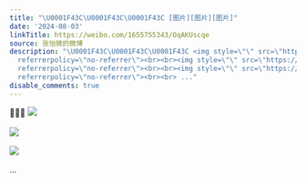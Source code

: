 ```yaml
---
title: "\U0001F43C\U0001F43C\U0001F43C [图片][图片][图片]"
date: '2024-08-03'
linkTitle: https://weibo.com/1655755343/OqAKUscqe
source: 张怡微的微博
description: "\U0001F43C\U0001F43C\U0001F43C <img style=\"\" src=\"https://tvax1.sinaimg.cn/large/62b0d24fgy1hsay2eotxxj21400u0qao.jpg\"
  referrerpolicy=\"no-referrer\"><br><br><img style=\"\" src=\"https://tvax3.sinaimg.cn/large/62b0d24fgy1hsay2efm04j21900u045v.jpg\"
  referrerpolicy=\"no-referrer\"><br><br><img style=\"\" src=\"https://tvax1.sinaimg.cn/large/62b0d24fgy1hsay2eh9g4j20u0190grc.jpg\"
  referrerpolicy=\"no-referrer\"><br><br> ..."
disable_comments: true
---
```

🐼🐼🐼 <img style="" src="https://tvax1.sinaimg.cn/large/62b0d24fgy1hsay2eotxxj21400u0qao.jpg" referrerpolicy="no-referrer"><br><br><img style="" src="https://tvax3.sinaimg.cn/large/62b0d24fgy1hsay2efm04j21900u045v.jpg" referrerpolicy="no-referrer"><br><br><img style="" src="https://tvax1.sinaimg.cn/large/62b0d24fgy1hsay2eh9g4j20u0190grc.jpg" referrerpolicy="no-referrer"><br><br> ...